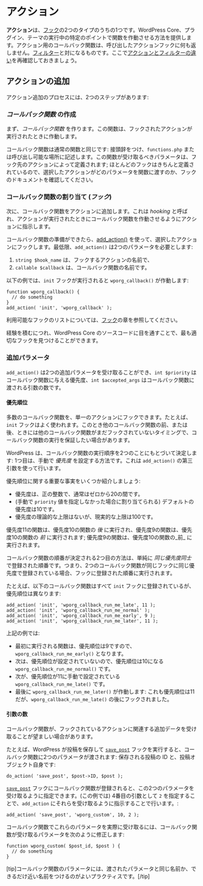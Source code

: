 <!-- 
# Actions
 -->
# アクション

<!-- 
**Actions** are one of the two types of [Hooks](https://developer.wordpress.org/plugins/hooks/). They provide a way for running a function at a specific point in the execution of WordPress Core, plugins, and themes. Callback functions for an Action do not return anything back to the calling Action hook. They are the counterpart to [Filters](https://developer.wordpress.org/plugins/hooks/filters/). Here is a refresher of [the difference between actions and filters](https://developer.wordpress.org/plugins/hooks/#actions-vs-filters).
 -->
**アクション**は、[フック](https://developer.wordpress.org/plugins/hooks/)の2つのタイプのうちの1つです。WordPress Core、プラグイン、テーマの実行中の特定のポイントで関数を作動させる方法を提供します。アクション用のコールバック関数は、呼び出したアクションフックに何も返しません。[フィルター](https://developer.wordpress.org/plugins/hooks/filters/)と対になるものです。ここで[アクションとフィルターの違い](https://developer.wordpress.org/plugins/hooks/#actions-vs-filters)を再確認しておきましょう。

<!-- 
## Adding an Action
 -->
## アクションの追加

<!-- 
The process of adding an action includes two steps:
 -->
アクション追加のプロセスには、2つのステップがあります:

<!-- 
### Create a _callback function_
 -->
### _コールバック関数_ の作成

<!-- 
First, create a _callback function_. This function will be run when the action it is hooked to is run.
 -->
まず、_コールバック関数_ を作ります。この関数は、フックされたアクションが実行されたときに作動します。

<!-- 
The callback function is just like a normal function: it should be prefixed, and it should be in `functions.php` or somewhere callable. The parameters it should accept will be defined by the action you are hooking to; most hooks are well defined, so review the hooks docs to see what parameters the action you have selected will pass to your function.
 -->
コールバック関数は通常の関数と同じです: 接頭辞をつけ、`functions.php` または呼び出し可能な場所に記述します。この関数が受け取るべきパラメータは、フック先のアクションによって定義されます; ほとんどのフックはきちんと定義されているので、選択したアクションがどのパラメータを関数に渡すのか、フックのドキュメントを確認してください。

<!-- 
### Assign (_hook_) your callback function
 -->
### コールバック関数の割り当て (_フック_)

<!-- 
Second, add your callback function to the action. This is called _hooking_ and tells the action to run your callback function when the action is run.
 -->
次に、コールバック関数をアクションに追加します。これは _hooking_ と呼ばれ、アクションが実行されたときにコールバック関数を作動させるようにアクションに指示します。

<!-- 
When your callback function is ready, use [add_action()](https://developer.wordpress.org/reference/functions/add_action/) to hook it to the action you have selected. At a minimum, `add_action()` requires two parameters:
 -->
コールバック関数の準備ができたら、[add_action()](https://developer.wordpress.org/reference/functions/add_action/) を使って、選択したアクションにフックします。最低限、`add_action()` は2つのパラメータを必要とします:

<!-- 
1. `string $hook_name` which is the name of the action you're hooking to, and
2. `callable $callback` the name of your callback function.
 -->
1. `string $hook_name` は、フックするアクションの名前で、
2. `callable $callback` は、コールバック関数の名前です。

<!-- 
The example below will run `wporg_callback()` when the `init` hook is executed:
 -->
以下の例では、`init` フックが実行されると `wporg_callback()` が作動します:

```
function wporg_callback() {
  // do something
}
add_action( 'init', 'wporg_callback' );
```

<!-- 
You can refer to the [Hooks](https://developer.wordpress.org/plugins/hooks/) chapter for a list of available hooks.
 -->
利用可能なフックのリストについては、[フック](https://developer.wordpress.org/plugins/hooks/)の章を参照してください。

<!-- 
As you gain more experience, looking through WordPress Core source code will allow you to find the most appropriate hook.
 -->
経験を積むにつれ、WordPress Core のソースコードに目を通すことで、最も適切なフックを見つけることができます。

<!-- 
### Additional Parameters
 -->
### 追加パラメータ

<!-- 
`add_action()` can accept two additional parameters, `int $priority` for the priority given to the callback function, and `int $accepted_args` for the number of arguments that will be passed to the callback function.
 -->
`add_action()` は2つの追加パラメータを受け取ることができ、`int $priority` はコールバック関数に与える優先度、`int $accepted_args` はコールバック関数に渡される引数の数です。

<!-- 
#### Priority
 -->
#### 優先順位

<!-- 
Many callback functions can be hooked to a single action. The `init` hook for example gets a lot of use. There may be cases where you need to ensure that your callback function runs before or after other callback functions, even when those other functions may not yet have been hooked.
 -->
多数のコールバック関数を、単一のアクションにフックできます。たとえば、`init` フックはよく使われます。このとき他のコールバック関数の前、または後、ときには他のコールバック関数がまだフックされていないタイミングで、コールバック関数の実行を保証したい場合があります。

<!-- 
WordPress determines the order that callback functions are run based on two things: The first way is by manually setting the _priority_. This is done using the third argument to `add_action()`.
 -->
WordPress は、コールバック関数の実行順序を2つのことにもとづいて決定します: 1つ目は、手動で _優先度_ を設定する方法です。これは `add_action()` の第三引数を使って行います。

<!-- 
Here are some important facts about priorities:
 -->
優先順位に関する重要な事実をいくつか紹介しましょう:

<!-- 
- priorities are positive integers, typically between 1 and 20
- the default priority (meaning, the priority assigned when no `priority` value is manually supplied) is 10
- there is no theoretical upper limit on the priority value, but the realistic upper limit is 100
 -->
- 優先度は、正の整数で、通常はゼロから20の間です。
- (手動で `priority` 値を指定しなかった場合に割り当てられる) デフォルトの優先度は10です。
- 優先度の理論的な上限はないが、現実的な上限は100です。

<!-- 
A function with a priority of 11 will run _after_ a function with a priority of 10; and a function with a priority of 9 will run _before_ a function with a priority of 10.
 -->
優先度11の関数は、優先度10の関数の _後_ に実行され、優先度9の関数は、優先度10の関数の _前_ に実行されます; 優先度9の関数は、優先度10の関数の_前_ に実行されます。

<!-- 
The second way that callback function order is determined is simply by the order in which it was registered _within the same priority value_. So if two callback functions are registered for the same hook with the same priority, they will be run in the order that they were registered to the hook.
 -->
コールバック関数の順番が決定される2つ目の方法は、単純に _同じ優先度同士_ で登録された順番です。つまり、2つのコールバック関数が同じフックに同じ優先度で登録されている場合、フックに登録された順番に実行されます。

<!-- 
For example, the following callback functions are all registered to the `init` hook, but with different priorities:
 -->
たとえば、以下のコールバック関数はすべて `init` フックに登録されているが、優先順位は異なります:

```
add_action( 'init', 'wporg_callback_run_me_late', 11 );
add_action( 'init', 'wporg_callback_run_me_normal' );
add_action( 'init', 'wporg_callback_run_me_early', 9 );
add_action( 'init', 'wporg_callback_run_me_later', 11 );
```

<!-- 
In the example above:
 -->
上記の例では:

<!-- 
- The first function run will be `wporg_callback_run_me_early()`, because it has a manual priority of 9
- Next, `wporg_callback_run_me_normal(),` because it has no priority set and so its priority is 10
- Next, `wporg_callback_run_me_late()` is run because it has a manual priority of 11
- Finally, `wporg_callback_run_me_later()` is run: it also has a priority of 11, but it was hooked after `wporg_callback_run_me_late()`.
 -->
- 最初に実行される関数は、優先順位は9ですので、`wporg_callback_run_me_early()` となります。
- 次は、優先順位が設定されていないので、優先順位は10になる `wporg_callback_run_me_normal()` です。
- 次が、優先順位が11に手動で設定されている `wporg_callback_run_me_late()` です。
- 最後に `wporg_callback_run_me_later()` が作動します: これも優先順位は11だが、`wporg_callback_run_me_late()` の後にフックされました。

<!-- 
#### Number of Arguments
 -->
#### 引数の数

<!-- 
Sometimes it's desirable for a callback function to receive some extra data related to the action being hooked to.
 -->
コールバック関数が、フックされているアクションに関連する追加データを受け取ることが望ましい場合があります。

<!-- 
For example, when WordPress saves a post and runs the [`save_post`](https://developer.wordpress.org/reference/hooks/save_post/) hook, it passes two parameters to the callback function: the ID of the post being saved, and the post object itself:
 -->
たとえば、WordPress が投稿を保存して [`save_post`](https://developer.wordpress.org/reference/hooks/save_post/) フックを実行すると、コールバック関数に2つのパラメータが渡されます: 保存される投稿の ID と、投稿オブジェクト自身です:

```
do_action( 'save_post', $post->ID, $post );
```

<!-- 
When a callback function is registered for the [`save_post`](https://developer.wordpress.org/reference/hooks/save_post/) hook, it can specify that it wants to receive those two parameters. It does so by telling `add_action` to expect them by (in this case) putting `2` as the fourth argument:
 -->
[`save_post`](https://developer.wordpress.org/reference/hooks/save_post/) フックにコールバック関数が登録されると、この2つのパラメータを受け取るように指定できます。(この例では) 4番目の引数として `2` を指定することで、`add_action` にそれらを受け取るように指示することで行います。:

```
add_action( 'save_post', 'wporg_custom', 10, 2 );
```

<!-- 
In order to actually receive those parameters in your callback function, modify the parameters your callback function will accept, like this:
 -->
コールバック関数でこれらのパラメータを実際に受け取るには、コールバック関数が受け取るパラメータを次のように修正します:

```
function wporg_custom( $post_id, $post ) {
  // do something
}
```

<!-- 
[tip]]It's good practice to give your callback function parameters the same name as the passed parameters, or as close as you can.[/tip]
 -->
[tip]コールバック関数のパラメータには、渡されたパラメータと同じ名前か、できるだけ近い名前をつけるのがよいプラクティスです。[/tip]